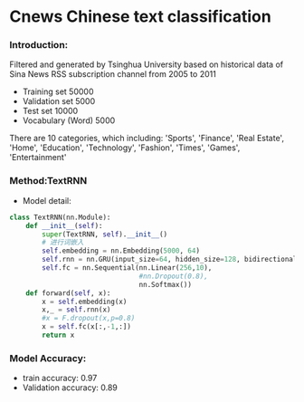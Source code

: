 # Cnews Chinese text classification

### Introduction:

Filtered and generated by Tsinghua University based on historical data of Sina News RSS subscription channel from 2005 to 2011

* Training set 50000
* Validation set 5000
* Test set 10000
* Vocabulary (Word) 5000

There are 10 categories, which including: 'Sports', 'Finance', 'Real Estate', 'Home', 'Education', 'Technology', 'Fashion', 'Times', 'Games', 'Entertainment'

### Method:TextRNN

* Model detail:

```python
class TextRNN(nn.Module):   
    def __init__(self):
        super(TextRNN, self).__init__()
        # 进行词嵌入
        self.embedding = nn.Embedding(5000, 64)  
        self.rnn = nn.GRU(input_size=64, hidden_size=128, bidirectional=True, batch_first = True,dropout = 0.5)
        self.fc = nn.Sequential(nn.Linear(256,10),
                                #nn.Dropout(0.8),
                                nn.Softmax())
    def forward(self, x):
        x = self.embedding(x)
        x,_ = self.rnn(x)
        #x = F.dropout(x,p=0.8)
        x = self.fc(x[:,-1,:])
        return x
```

### Model Accuracy:

* train accuracy: 0.97
* Validation accuracy: 0.89
